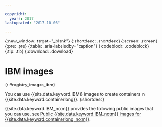 ```yaml
---

copyright:
  years: 2017
lastupdated: "2017-10-06"

---
```


{:new_window: target="_blank"}
{:shortdesc: .shortdesc}
{:screen: .screen}
{:pre: .pre}
{:table: .aria-labeledby="caption"}
{:codeblock: .codeblock}
{:tip: .tip} 
{:download: .download}


# IBM images
{: #registry_images_ibm}

You can use {{site.data.keyword.IBM}} images to create containers in {{site.data.keyword.containerlong}}.
{:shortdesc}

{{site.data.keyword.IBM_notm}} provides the following public images that you can use, see [Public {{site.data.keyword.IBM_notm}} images for {{site.data.keyword.containerlong_notm}}](../../services/RegistryImages/index.html#ibm_images).


